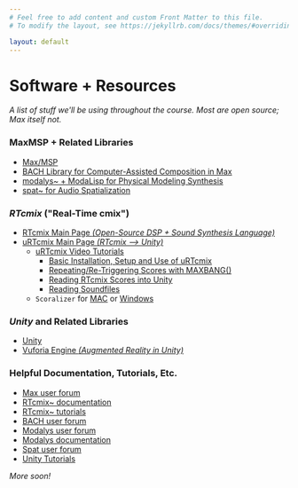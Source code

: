 ```yaml
---
# Feel free to add content and custom Front Matter to this file.
# To modify the layout, see https://jekyllrb.com/docs/themes/#overriding-theme-defaults

layout: default
---
```


# Software + Resources
_A list of stuff we'll be using throughout the course. Most are open source; Max itself not._

### MaxMSP + Related Libraries

* [Max/MSP](https://cycling74.com/shop) 
* [BACH Library for Computer-Assisted Composition in Max](https://www.bachproject.net/dl/) 
* [modalys~ + ModaLisp for Physical Modeling Synthesis](https://forum.ircam.fr/projects/detail/modalys/) 
* [spat~ for Audio Spatialization](https://forum.ircam.fr/projects/detail/spat/)

### _RTcmix_ ("Real-Time cmix") 
* [RTcmix Main Page _(Open-Source DSP + Sound Synthesis Language)_](http://rtcmix.org/rtcmix~/) 
* [uRTcmix Main Page _(RTcmix —> Unity)_](http://sites.music.columbia.edu/brad/uRTcmix/) 
	* [uRTcmix Video Tutorials](http://sites.music.columbia.edu/brad/uRTcmix/video-tutorials.html)
		* [Basic Installation, Setup and Use of uRTcmix](https://youtu.be/V7HoD03Fmas)
		* [Repeating/Re-Triggering Scores with MAXBANG()](https://youtu.be/he7rEYICnAg)
		* [Reading RTcmix Scores into Unity](https://youtu.be/8yfFbqZX-Og)
		* [Reading Soundfiles](https://youtu.be/8HldSxQZzxA)
	* `Scoralizer` for [MAC](/resources/week.09/scoralyzer.zip) or [Windows](/resources/week.09/scoralyzer-windows)

### _Unity_ and Related Libraries 
* [Unity](https://unity.com/)
* [Vuforia Engine _(Augmented Reality in Unity)_](https://library.vuforia.com/articles/Training/getting-started-with-vuforia-in-unity.html#digital-assets)

### Helpful Documentation, Tutorials, Etc.

* [Max user forum](https://cycling74.com/forums/page/1)
* [RTcmix~ documentation](http://rtcmix.org/reference/)
* [RTcmix~ tutorials](http://rtcmix.org/tutorials/)
* [BACH user forum](https://www.bachproject.net/forum/) 
* [Modalys user forum](https://discussion.forum.ircam.fr/c/modalys) 
* [Modalys documentation](http://support.ircam.fr/docs/Modalys/3.4.1/co/Introduction.html)
* [Spat user forum](https://discussion.forum.ircam.fr/c/spat)
* [Unity Tutorials](https://learn.unity.com)

_More soon!_